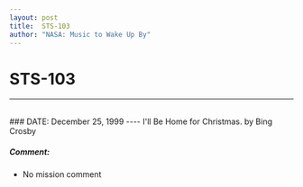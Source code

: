 ```yaml
---
layout: post
title:  STS-103
author: "NASA: Music to Wake Up By"
---
```


# STS-103
----
<br/>
### DATE: December 25, 1999
----
I'll Be Home for Christmas. by Bing Crosby

##### Comment:
* No mission comment
